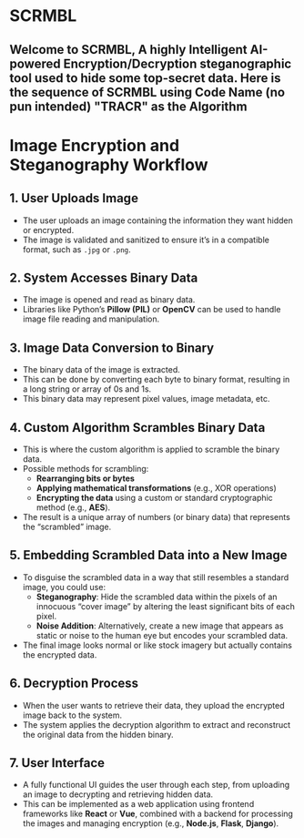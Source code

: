 # SCRMBL
## Welcome to SCRMBL, A highly Intelligent AI-powered Encryption/Decryption steganographic tool used to hide some top-secret data. Here is the sequence of SCRMBL using Code Name (no pun intended) "TRACR" as the Algorithm
# Image Encryption and Steganography Workflow

## 1. User Uploads Image
- The user uploads an image containing the information they want hidden or encrypted.
- The image is validated and sanitized to ensure it’s in a compatible format, such as `.jpg` or `.png`.

## 2. System Accesses Binary Data
- The image is opened and read as binary data.
- Libraries like Python’s **Pillow (PIL)** or **OpenCV** can be used to handle image file reading and manipulation.

## 3. Image Data Conversion to Binary
- The binary data of the image is extracted.
- This can be done by converting each byte to binary format, resulting in a long string or array of 0s and 1s.
- This binary data may represent pixel values, image metadata, etc.

## 4. Custom Algorithm Scrambles Binary Data
- This is where the custom algorithm is applied to scramble the binary data.
- Possible methods for scrambling:
  - **Rearranging bits or bytes**
  - **Applying mathematical transformations** (e.g., XOR operations)
  - **Encrypting the data** using a custom or standard cryptographic method (e.g., **AES**).
- The result is a unique array of numbers (or binary data) that represents the “scrambled” image.

## 5. Embedding Scrambled Data into a New Image
- To disguise the scrambled data in a way that still resembles a standard image, you could use:
  - **Steganography**: Hide the scrambled data within the pixels of an innocuous “cover image” by altering the least significant bits of each pixel.
  - **Noise Addition**: Alternatively, create a new image that appears as static or noise to the human eye but encodes your scrambled data.
- The final image looks normal or like stock imagery but actually contains the encrypted data.

## 6. Decryption Process
- When the user wants to retrieve their data, they upload the encrypted image back to the system.
- The system applies the decryption algorithm to extract and reconstruct the original data from the hidden binary.

## 7. User Interface
- A fully functional UI guides the user through each step, from uploading an image to decrypting and retrieving hidden data.
- This can be implemented as a web application using frontend frameworks like **React** or **Vue**, combined with a backend for processing the images and managing encryption (e.g., **Node.js**, **Flask**, **Django**).
